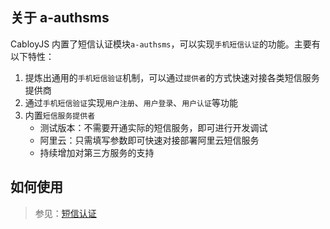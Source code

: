 ## 关于 a-authsms

CabloyJS 内置了短信认证模块`a-authsms`，可以实现`手机短信认证`的功能。主要有以下特性：

1. 提炼出通用的`手机短信验证`机制，可以通过`提供者`的方式快速对接各类短信服务提供商
2. 通过`手机短信验证`实现`用户注册`、`用户登录`、`用户认证`等功能
3. 内置`短信服务提供者`
   - 测试版本：不需要开通实际的短信服务，即可进行开发调试
   - 阿里云：只需填写参数即可快速对接部署阿里云短信服务
   - 持续增加对第三方服务的支持

## 如何使用

> 参见：[短信认证](https://cabloy.com/zh-cn/articles/9dcea6630df94e62a464e9ccbecf80c0.html)
